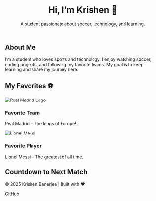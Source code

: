 <!DOCTYPE html>
<html lang="en">
<head>
  <meta charset="UTF-8" />
  <meta name="viewport" content="width=device-width, initial-scale=1.0" />
  <title>Krishen’s Profile</title>
  <link rel="stylesheet" href="style.css" />
  <link href="https://fonts.googleapis.com/css2?family=Poppins:wght@400;600&display=swap" rel="stylesheet">
</head>
<body>
  <header>
    <h1>Hi, I’m Krishen 👋</h1>
    <p>A student passionate about soccer, technology, and learning.</p>
  </header>

  <section id="about">
    <h2>About Me</h2>
    <p>
      I’m a student who loves sports and technology. I enjoy watching soccer,
      coding projects, and following my favorite teams. My goal is to keep
      learning and share my journey here.
    </p>
  </section>

  <section id="favorites">
    <h2>My Favorites ⚽</h2>
    <div class="favorites-grid">
      <div class="card">
        <img src="images/realmadrid.png" alt="Real Madrid Logo">
        <h3>Favorite Team</h3>
        <p>Real Madrid – The kings of Europe!</p>
      </div>
      <div class="card">
        <img src="images/messi.png" alt="Lionel Messi">
        <h3>Favorite Player</h3>
        <p>Lionel Messi – The greatest of all time.</p>
      </div>
    </div>
  </section>

  <section id="countdown">
    <h2>Countdown to Next Match</h2>
    <p id="timer"></p>
  </section>

  <footer>
    <p>© 2025 Krishen Banerjee | Built with ❤️</p>
    <a href="https://github.com/krishen28" target="_blank">GitHub</a>
  </footer>

  <script src="script.js"></script>
</body>
</html>

